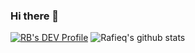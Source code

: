 ### Hi there 👋

[![RB's DEV Profile](https://d2fltix0v2e0sb.cloudfront.net/dev-badge.svg)](https://dev.to/qeifar)
    ![Rafieq's github stats](https://github-readme-stats.vercel.app/api?username=qeifar)
<!--
**qeifar/qeifar** is a ✨ _special_ ✨ repository because its `README.md` (this file) appears on your GitHub profile.

Here are some ideas to get you started:

- 🔭 I’m currently working on ...
- 🌱 I’m currently learning ...
- 👯 I’m looking to collaborate on ...
- 🤔 I’m looking for help with ...
- 💬 Ask me about ...
- 📫 How to reach me: ...
- 😄 Pronouns: ...
- ⚡ Fun fact: ...
-->

